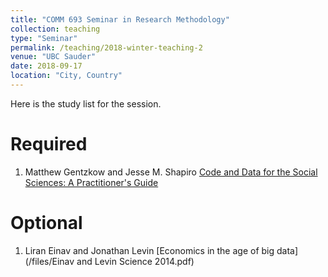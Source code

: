 ```yaml
---
title: "COMM 693 Seminar in Research Methodology"
collection: teaching
type: "Seminar"
permalink: /teaching/2018-winter-teaching-2
venue: "UBC Sauder"
date: 2018-09-17
location: "City, Country"
---
```


Here is the study list for the session.

Required
======
1. Matthew Gentzkow and Jesse M. Shapiro [Code and Data for the Social Sciences: A Practitioner's Guide](/files/CodeAndData.pdf)

Optional
======
1. Liran Einav and Jonathan Levin [Economics in the age of big data](/files/Einav and Levin Science 2014.pdf)


